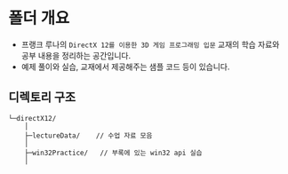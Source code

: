 # 폴더 개요

- 프랭크 루나의 `DirectX 12를 이용한 3D 게임 프로그래밍 입문` 교재의 학습 자료와 공부 내용을 정리하는 공간입니다.
- 예제 풀이와 실습, 교재에서 제공해주는 샘플 코드 등이 있습니다.



## 디렉토리 구조 

```
└─directX12/
	│
	├─lectureData/    // 수업 자료 모음
	│
	├─win32Practice/   // 부록에 있는 win32 api 실습
	│
	
```

